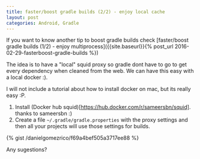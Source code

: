 ```yaml
---
title: faster/boost gradle builds (2/2) - enjoy local cache
layout: post
categories: Android, Gradle
---
```


If you want to know another tip to boost gradle builds check [faster/boost gradle builds (1/2) - enjoy multiprocess]({{site.baseurl}}{% post_url 2016-02-29-fasterboost-gradle-builds %})

The idea is to have a "local" squid proxy so gradle dont have to go to get every dependency when cleaned from the web. We can have this easy with a local docker :).

I will not include a tutorial about how to install docker on mac, but its really easy :P.

1. Install (Docker hub squid)[https://hub.docker.com/r/sameersbn/squid]. thanks to sameersbn :)
1. Create a file `~/.gradle/gradle.properties` with the proxy settings and then all your projects will use those settings for builds.

{% gist /danielgomezrico/f69a4bef505a3717ee88 %}

Any sugestions?